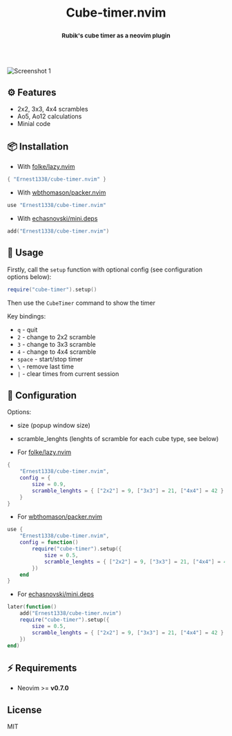 <h1><p align=center>Cube-timer.nvim</p></h1>
<h3><p align=center><sup>Rubik's cube timer as a neovim plugin</sup></p></h3>
<br \><br \>

![Screenshot 1](https://github.com/Ernest1338/cube-timer.nvim/assets/45213563/afadf25f-0f75-4e0f-9a9e-e82518734e40)

## ⚙️ Features
- 2x2, 3x3, 4x4 scrambles
- Ao5, Ao12 calculations
- Minial code

## 📦 Installation
- With [folke/lazy.nvim](https://github.com/folke/lazy.nvim)
```lua
{ "Ernest1338/cube-timer.nvim" }
```

- With [wbthomason/packer.nvim](https://github.com/wbthomason/packer.nvim)
```lua
use "Ernest1338/cube-timer.nvim"
```

- With [echasnovski/mini.deps](https://github.com/echasnovski/mini.deps)
```lua
add("Ernest1338/cube-timer.nvim")
```

## 🚀 Usage
Firstly, call the `setup` function with optional config (see configuration options below):
```lua
require("cube-timer").setup()
```

Then use the `CubeTimer` command to show the timer

Key bindings:
- `q` - quit
- `2` - change to 2x2 scramble
- `3` - change to 3x3 scramble
- `4` - change to 4x4 scramble
- `space` - start/stop timer
- `\` - remove last time
- `|` - clear times from current session

## 🔧 Configuration

Options:
- size (popup window size)
- scramble_lenghts (lenghts of scramble for each cube type, see below)

- For [folke/lazy.nvim](https://github.com/folke/lazy.nvim)
```lua
{
    "Ernest1338/cube-timer.nvim",
    config = {
        size = 0.9,
        scramble_lenghts = { ["2x2"] = 9, ["3x3"] = 21, ["4x4"] = 42 }
    }
}
```

- For [wbthomason/packer.nvim](https://github.com/wbthomason/packer.nvim)
```lua
use {
    "Ernest1338/cube-timer.nvim",
    config = function()
        require("cube-timer").setup({
            size = 0.5,
            scramble_lenghts = { ["2x2"] = 9, ["3x3"] = 21, ["4x4"] = 42 }
        })
    end
}
```

- For [echasnovski/mini.deps](https://github.com/echasnovski/mini.deps)
```lua
later(function()
    add("Ernest1338/cube-timer.nvim")
    require("cube-timer").setup({
        size = 0.5,
        scramble_lenghts = { ["2x2"] = 9, ["3x3"] = 21, ["4x4"] = 42 }
    })
end)
```

## ⚡ Requirements
- Neovim >= **v0.7.0**

## License

MIT

